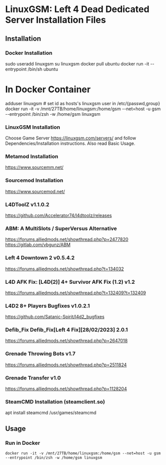 # LinuxGSM: Left 4 Dead Dedicated Server Installation Files

## Installation

### Docker Installation

sudo useradd linuxgsm
su linuxgsm
docker pull ubuntu
docker run -it --entrypoint /bin/sh ubuntu
# In Docker Container
adduser linuxgsm # set id as hosts's linuxgsm user in /etc/{passwd,group}
docker run -it -v /mnt/27TB/home/linuxgsm:/home/gsm --net=host -u gsm --entrypoint /bin/zsh -w /home/gsm linuxgsm


### LinuxGSM Installation

Choose Game Server https://linuxgsm.com/servers/ and follow Dependencies/Installation instructions.
Also read Basic Usage.

### Metamod Installation

https://www.sourcemm.net/

### Sourcemod Installation

https://www.sourcemod.net/

### L4DToolZ v1.1.0.2

https://github.com/Accelerator74/l4dtoolz/releases

### ABM: A MultiSlots / SuperVersus Alternative

https://forums.alliedmods.net/showthread.php?p=2477820
https://gitlab.com/vbgunz/ABM

### Left 4 Downtown 2 v0.5.4.2

https://forums.alliedmods.net/showthread.php?t=134032

### L4D AFK Fix: [L4D(2)] 4+ Survivor AFK Fix (1.2) v1.2

https://forums.alliedmods.net/showthread.php?t=132409?t=132409

### L4D2 8+ Players Bugfixes v1.0.2.1

https://github.com/Satanic-Spirit/l4d2_bugfixes 

### Defib_Fix Defib_Fix[Left 4 Fix][28/02/2023] 2.0.1

https://forums.alliedmods.net/showthread.php?p=2647018

### Grenade Throwing Bots v1.7

https://forums.alliedmods.net/showthread.php?p=2511824


### Grenade Transfer v1.0

https://forums.alliedmods.net/showthread.php?p=1128204


### SteamCMD Installation (steamclient.so)

apt install steamcmd
/usr/games/steamcmd

## Usage

### Run in Docker

```
docker run -it -v /mnt/27TB/home/linuxgsm:/home/gsm --net=host -u gsm --entrypoint /bin/zsh -w /home/gsm linuxgsm
```
